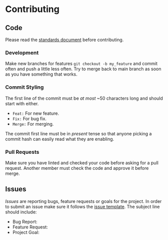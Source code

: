 Contributing
============

Code
----

Please read the [standards document](doc/design/standards) before
contributing.

### Development

Make new branches for features `git checkout -b my_feature` and commit often
and push a little less often. Try to merge back to main branch as soon as
you have something that works.

### Commit Styling

The first line of the commit must be *at most* ~50 characters long and
should start with either.

- `Feat:` For new feature.
- `Fix:` For bug fix.
- `Merge:` For merging.

The commit first line must be in *present* tense so that anyone picking a
commit hash can easily read what they are enabling.

### Pull Requests

Make sure you have linted and checked your code before asking for a pull
request. Another member must check the code and approve it before merge.

Issues
------

*Issues* are reporting bugs, feature requests or goals for the project. In
order to submit an issue make sure it follows the [issue
template](.github/ISSUE_TEMPLATE). The
subject line should include:

- Bug Report:
- Feature Request:
- Project Goal:

